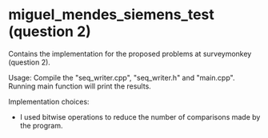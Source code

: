 # miguel_mendes_siemens_test (question 2)
Contains the implementation for the proposed problems at surveymonkey (question 2).

Usage: Compile the "seq_writer.cpp", "seq_writer.h" and "main.cpp". Running main function will print the results.

Implementation choices:
* I used bitwise operations to reduce the number of comparisons made by the program. 
